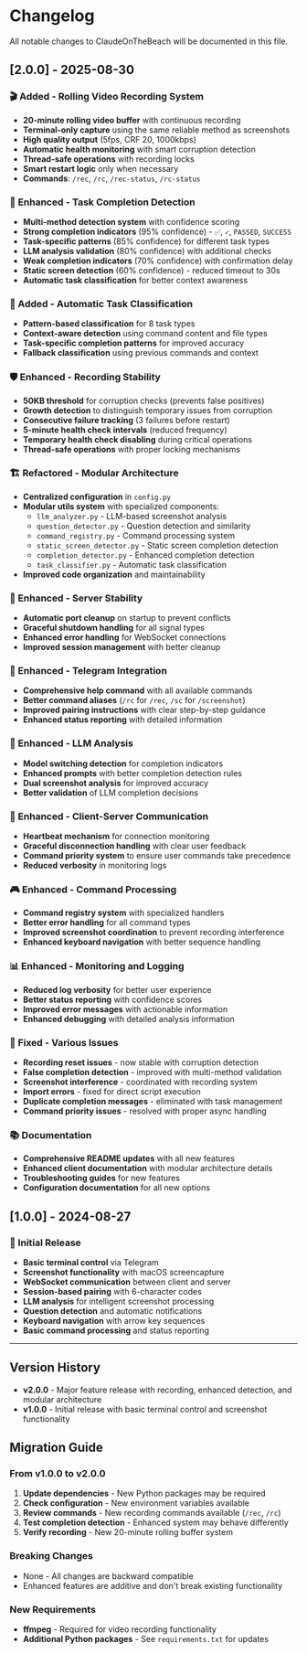 # Changelog

All notable changes to ClaudeOnTheBeach will be documented in this file.

## [2.0.0] - 2025-08-30

### 🎬 Added - Rolling Video Recording System
- **20-minute rolling video buffer** with continuous recording
- **Terminal-only capture** using the same reliable method as screenshots
- **High quality output** (5fps, CRF 20, 1000kbps)
- **Automatic health monitoring** with smart corruption detection
- **Thread-safe operations** with recording locks
- **Smart restart logic** only when necessary
- **Commands**: `/rec`, `/rc`, `/rec-status`, `/rc-status`

### 🎯 Enhanced - Task Completion Detection
- **Multi-method detection system** with confidence scoring
- **Strong completion indicators** (95% confidence) - `✅`, `✓`, `PASSED`, `SUCCESS`
- **Task-specific patterns** (85% confidence) for different task types
- **LLM analysis validation** (80% confidence) with additional checks
- **Weak completion indicators** (70% confidence) with confirmation delay
- **Static screen detection** (60% confidence) - reduced timeout to 30s
- **Automatic task classification** for better context awareness

### 🤖 Added - Automatic Task Classification
- **Pattern-based classification** for 8 task types
- **Context-aware detection** using command content and file types
- **Task-specific completion patterns** for improved accuracy
- **Fallback classification** using previous commands and context

### 🛡️ Enhanced - Recording Stability
- **50KB threshold** for corruption checks (prevents false positives)
- **Growth detection** to distinguish temporary issues from corruption
- **Consecutive failure tracking** (3 failures before restart)
- **5-minute health check intervals** (reduced frequency)
- **Temporary health check disabling** during critical operations
- **Thread-safe operations** with proper locking mechanisms

### 🏗️ Refactored - Modular Architecture
- **Centralized configuration** in `config.py`
- **Modular utils system** with specialized components:
  - `llm_analyzer.py` - LLM-based screenshot analysis
  - `question_detector.py` - Question detection and similarity
  - `command_registry.py` - Command processing system
  - `static_screen_detector.py` - Static screen completion detection
  - `completion_detector.py` - Enhanced completion detection
  - `task_classifier.py` - Automatic task classification
- **Improved code organization** and maintainability

### 🔧 Enhanced - Server Stability
- **Automatic port cleanup** on startup to prevent conflicts
- **Graceful shutdown handling** for all signal types
- **Enhanced error handling** for WebSocket connections
- **Improved session management** with better cleanup

### 📱 Enhanced - Telegram Integration
- **Comprehensive help command** with all available commands
- **Better command aliases** (`/rc` for `/rec`, `/sc` for `/screenshot`)
- **Improved pairing instructions** with clear step-by-step guidance
- **Enhanced status reporting** with detailed information

### 🧠 Enhanced - LLM Analysis
- **Model switching detection** for completion indicators
- **Enhanced prompts** with better completion detection rules
- **Dual screenshot analysis** for improved accuracy
- **Better validation** of LLM completion decisions

### 🔄 Enhanced - Client-Server Communication
- **Heartbeat mechanism** for connection monitoring
- **Graceful disconnection handling** with clear user feedback
- **Command priority system** to ensure user commands take precedence
- **Reduced verbosity** in monitoring logs

### 🎮 Enhanced - Command Processing
- **Command registry system** with specialized handlers
- **Better error handling** for all command types
- **Improved screenshot coordination** to prevent recording interference
- **Enhanced keyboard navigation** with better sequence handling

### 📊 Enhanced - Monitoring and Logging
- **Reduced log verbosity** for better user experience
- **Better status reporting** with confidence scores
- **Improved error messages** with actionable information
- **Enhanced debugging** with detailed analysis information

### 🐛 Fixed - Various Issues
- **Recording reset issues** - now stable with corruption detection
- **False completion detection** - improved with multi-method validation
- **Screenshot interference** - coordinated with recording system
- **Import errors** - fixed for direct script execution
- **Duplicate completion messages** - eliminated with task management
- **Command priority issues** - resolved with proper async handling

### 📚 Documentation
- **Comprehensive README updates** with all new features
- **Enhanced client documentation** with modular architecture details
- **Troubleshooting guides** for new features
- **Configuration documentation** for all new options

## [1.0.0] - 2024-08-27

### 🎉 Initial Release
- **Basic terminal control** via Telegram
- **Screenshot functionality** with macOS screencapture
- **WebSocket communication** between client and server
- **Session-based pairing** with 6-character codes
- **LLM analysis** for intelligent screenshot processing
- **Question detection** and automatic notifications
- **Keyboard navigation** with arrow key sequences
- **Basic command processing** and status reporting

---

## Version History

- **v2.0.0** - Major feature release with recording, enhanced detection, and modular architecture
- **v1.0.0** - Initial release with basic terminal control and screenshot functionality

## Migration Guide

### From v1.0.0 to v2.0.0

1. **Update dependencies** - New Python packages may be required
2. **Check configuration** - New environment variables available
3. **Review commands** - New recording commands available (`/rec`, `/rc`)
4. **Test completion detection** - Enhanced system may behave differently
5. **Verify recording** - New 20-minute rolling buffer system

### Breaking Changes
- None - All changes are backward compatible
- Enhanced features are additive and don't break existing functionality

### New Requirements
- **ffmpeg** - Required for video recording functionality
- **Additional Python packages** - See `requirements.txt` for updates
